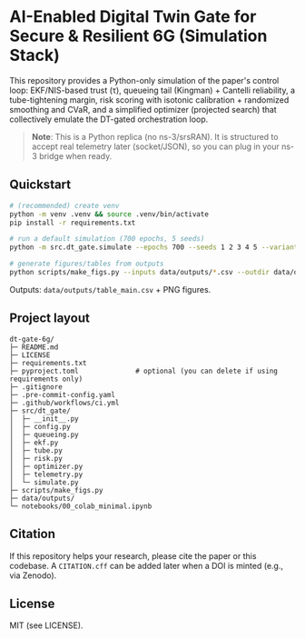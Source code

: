 # AI-Enabled Digital Twin Gate for Secure & Resilient 6G (Simulation Stack)

This repository provides a Python-only simulation of the paper's control loop:
EKF/NIS-based trust (τ), queueing tail (Kingman) + Cantelli reliability, a
tube-tightening margin, risk scoring with isotonic calibration + randomized
smoothing and CVaR, and a simplified optimizer (projected search) that collectively
emulate the DT-gated orchestration loop.

> **Note**: This is a Python replica (no ns-3/srsRAN). It is structured to accept
real telemetry later (socket/JSON), so you can plug in your ns-3 bridge when ready.

## Quickstart
```bash
# (recommended) create venv
python -m venv .venv && source .venv/bin/activate
pip install -r requirements.txt

# run a default simulation (700 epochs, 5 seeds)
python -m src.dt_gate.simulate --epochs 700 --seeds 1 2 3 4 5 --variant Proposed

# generate figures/tables from outputs
python scripts/make_figs.py --inputs data/outputs/*.csv --outdir data/outputs
```

Outputs: `data/outputs/table_main.csv` + PNG figures.

## Project layout
```
dt-gate-6g/
├─ README.md
├─ LICENSE
├─ requirements.txt
├─ pyproject.toml              # optional (you can delete if using requirements only)
├─ .gitignore
├─ .pre-commit-config.yaml
├─ .github/workflows/ci.yml
├─ src/dt_gate/
│  ├─ __init__.py
│  ├─ config.py
│  ├─ queueing.py
│  ├─ ekf.py
│  ├─ tube.py
│  ├─ risk.py
│  ├─ optimizer.py
│  ├─ telemetry.py
│  └─ simulate.py
├─ scripts/make_figs.py
├─ data/outputs/
└─ notebooks/00_colab_minimal.ipynb
```

## Citation
If this repository helps your research, please cite the paper or this codebase.
A `CITATION.cff` can be added later when a DOI is minted (e.g., via Zenodo).

## License
MIT (see LICENSE).
